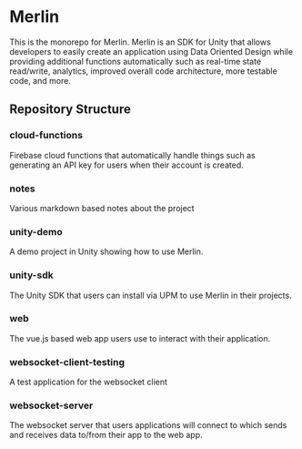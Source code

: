 # Merlin
This is the monorepo for Merlin. Merlin is an SDK for Unity that allows developers to easily create an application using Data Oriented Design while providing additional functions automatically such as real-time state read/write, analytics, improved overall code architecture, more testable code, and more.

## Repository Structure

### cloud-functions
Firebase cloud functions that automatically handle things such as generating an API key for users when their account is created.

### notes
Various markdown based notes about the project

### unity-demo
A demo project in Unity showing how to use Merlin.

### unity-sdk
The Unity SDK that users can install via UPM to use Merlin in their projects.

### web
The vue.js based web app users use to interact with their application.

### websocket-client-testing
A test application for the websocket client

### websocket-server
The websocket server that users applications will connect to which sends and receives data to/from their app to the web app.
